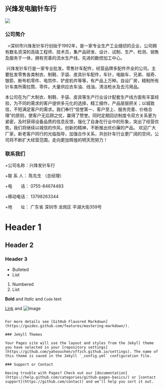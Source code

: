 ## 兴烽发电脑针车行

![](http://upload-images.jianshu.io/upload_images/2469183-0b450c5782b36343.jpg?imageMogr2/auto-orient/strip%7CimageView2/2/w/1240)

### 公司简介

   >深圳市兴烽发针车行创始于1992年，是一家专业生产工业缝纫的企业，公司拥有数名资深的高级工程师、技术员，集产品研发、设计、试制、生产、检测、销售及服务于一体，拥有完善的流水生产线，先进的数控加工中心。

  兴烽发针车行是一家专业批发。零售针车配件，经营品牌多配件齐全的公司。主要批发零售各类制衣、制鞋、手袋、皮具针车配件，车针，电脑车、兄弟、祖奇、银箭、断布机零件、电剪件、铲皮机件等等，有产品上万种。自设厂房，精制所有针车类所需拉筒、零件。大量供应衣车油、线油，清洁枪水及去污用品。
  
 
  本公司在为广大制衣、制鞋、手袋、皮具等生产行业设计配套生产线方面有丰富经验，为不同的需求的客户提供多元化的选择，精工细作，产品层层把关；以城致信，不短满足客户的需求。我们奉行“信誉第一、客户至上、服务完善、价格合理”的原则，使客户无后顾之忧，赢得了赞誉。同时定期回访制度令双方关系更为紧密，及时获得设备品质的信息反馈，强化了自身在行业中的形象，突出了经营优势。我们将继续以城信的作风，创新的精神，不断推出优价廉的产品。
欢迎广大厂家，新老客户同行的光临指导，加强合作关系，共创针车行业更广阔的空间，公司将不断扩大经营范围，走向更加辉煌的明天而努力！


### 联系我们

+公司名称：兴烽发针车行

+联 系 人： 陈先生 （总经理）

+电　　话： 0755-84674483

+移动电话： 13798263344

+地　　址： 广东省 深圳市 龙岗区 平湖大街359号




# Header 1
## Header 2
### Header 3

- Bulleted
- List

1. Numbered
2. List

**Bold** and _Italic_ and `Code` text

[Link](url) and ![Image](src)
```

For more details see [GitHub Flavored Markdown](https://guides.github.com/features/mastering-markdown/).

### Jekyll Themes

Your Pages site will use the layout and styles from the Jekyll theme you have selected in your [repository settings](https://github.com/yahoouchen/xffzch.github.io/settings). The name of this theme is saved in the Jekyll `_config.yml` configuration file.

### Support or Contact

Having trouble with Pages? Check out our [documentation](https://help.github.com/categories/github-pages-basics/) or [contact support](https://github.com/contact) and we’ll help you sort it out.
